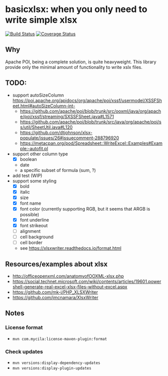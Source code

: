 # basicxlsx: when you only need to write simple xlsx

[![Build Status](https://travis-ci.org/digitalfondue/basicxlsx.svg?branch=master)](https://travis-ci.org/digitalfondue/basicxlsx) [![Coverage Status](https://coveralls.io/repos/github/digitalfondue/basicxlsx/badge.svg?branch=master)](https://coveralls.io/github/digitalfondue/basicxlsx?branch=master)

## Why

Apache POI, being a complete solution, is quite heavyweight.
This library provide only the minimal amount of functionality to
write xslx files.

## TODO:

 - support autoSizeColumn https://poi.apache.org/apidocs/org/apache/poi/xssf/usermodel/XSSFSheet.html#autoSizeColumn-int-
    - https://github.com/apache/poi/blob/trunk/src/ooxml/java/org/apache/poi/xssf/streaming/SXSSFSheet.java#L1571
    - https://github.com/apache/poi/blob/trunk/src/java/org/apache/poi/ss/util/SheetUtil.java#L120
    - https://github.com/dtjohnson/xlsx-populate/issues/26#issuecomment-288796920
    - https://metacpan.org/pod/Spreadsheet::WriteExcel::Examples#Example:-autofit.pl
 - support other column type
    - [x] boolean
    - date
    - a specific subset of formula (sum, ?)
 - add test (WIP)
 - support some styling
    - [x] bold
    - [x] italic
    - [x] size
    - [x] font name
    - [x] font color (currently supporting RGB, but it seems that ARGB is possible)
    - [x] font underline
    - [x] font strikeout
    - [ ] alignment 
    - [ ] cell background
    - [ ] cell border
    - see https://xlsxwriter.readthedocs.io/format.html

## Resources/examples about xlsx

- http://officeopenxml.com/anatomyofOOXML-xlsx.php
- https://social.technet.microsoft.com/wiki/contents/articles/19601.powershell-generate-real-excel-xlsx-files-without-excel.aspx
- https://github.com/mk-j/PHP_XLSXWriter
- https://github.com/jmcnamara/XlsxWriter

## Notes

### License format
- `mvn com.mycila:license-maven-plugin:format`

### Check updates
- `mvn versions:display-dependency-updates`
- `mvn versions:display-plugin-updates`
